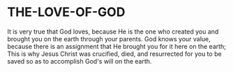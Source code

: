 # THE-LOVE-OF-GOD
It is very true that God loves, because He is the one who created you and brought you on the earth through your parents. God knows your value, because there is an assignment that He brought you for it here on the earth; This is why Jesus Christ was crucified, died, and resurrected for you to be saved so as to accomplish God's will on the earth.
